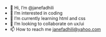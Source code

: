 - 👋 Hi, I’m @janefadhili
- 👀 I’m interested in coding
- 🌱 I’m currently learning html and css
- 💞️ I’m looking to collaborate on ux/ui
- 📫 How to reach me janefadhili@yahoo.com

<!---
janefadhili/janefadhili is a ✨ special ✨ repository because its `README.md` (this file) appears on your GitHub profile.
You can click the Preview link to take a look at your changes.
--->
